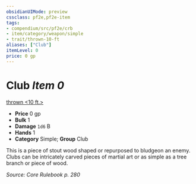 ```yaml
---
obsidianUIMode: preview
cssclass: pf2e,pf2e-item
tags:
- compendium/src/pf2e/crb
- item/category/weapon/simple
- trait/thrown-10-ft
aliases: ["Club"]
itemLevel: 0
price: 0 gp
---
```

# Club *Item 0*  
[thrown <10 ft.>](../../../rules/traits/thrown.md)  

- **Price** 0 gp
- **Bulk** 1
- **Damage** `1d6` B
- **Hands** 1
- **Category** Simple; **Group** Club 

This is a piece of stout wood shaped or repurposed to bludgeon an enemy. Clubs can be intricately carved pieces of martial art or as simple as a tree branch or piece of wood.

*Source: Core Rulebook p. 280*